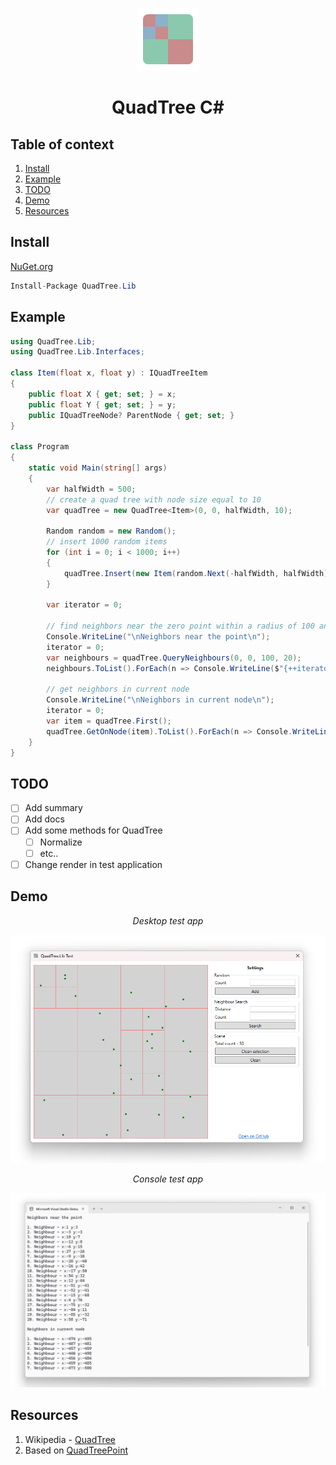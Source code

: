 <p align="center"><img src="Resources/logo.png" alt="drawing" width="100"/></p>
<h1 align="center">QuadTree C#</h1>

## Table of context

1. [Install](#install)
2. [Example](#example)
3. [TODO](#todo)
4. [Demo](#demo)
5. [Resources](#resources)
 
## Install

[NuGet.org](https://www.nuget.org/packages/QuadTree.Lib/)

```c#
Install-Package QuadTree.Lib
```

## Example

```c#
using QuadTree.Lib;
using QuadTree.Lib.Interfaces;

class Item(float x, float y) : IQuadTreeItem
{
	public float X { get; set; } = x;
	public float Y { get; set; } = y;
	public IQuadTreeNode? ParentNode { get; set; }
}

class Program
{
	static void Main(string[] args)
	{
		var halfWidth = 500;
		// create a quad tree with node size equal to 10
		var quadTree = new QuadTree<Item>(0, 0, halfWidth, 10);

		Random random = new Random();
		// insert 1000 random items
		for (int i = 0; i < 1000; i++)
		{
			quadTree.Insert(new Item(random.Next(-halfWidth, halfWidth), random.Next(-halfWidth, halfWidth)));
		}

		var iterator = 0;

		// find neighbors near the zero point within a radius of 100 and contain a maximum number of 20
		Console.WriteLine("\nNeighbors near the point\n");
		iterator = 0;
		var neighbours = quadTree.QueryNeighbours(0, 0, 100, 20);
		neighbours.ToList().ForEach(n => Console.WriteLine($"{++iterator}. Neighbour - x:{n.X} y:{n.Y}"));

		// get neighbors in current node
		Console.WriteLine("\nNeighbors in current node\n");
		iterator = 0;
		var item = quadTree.First();
		quadTree.GetOnNode(item).ToList().ForEach(n => Console.WriteLine($"{++iterator}. Neighbour - x:{n.X} y:{n.Y}"));
	}
}
```

## TODO

 - [ ] Add summary
 - [ ] Add docs
 - [ ] Add some methods for QuadTree
	- [ ] Normalize
	- [ ] etc..
 - [ ] Change render in test application

## Demo

<center><i>Desktop test app</i></center>

![Desktop test app](Resources/DynamicTest.png)

<center><i>Console test app</i></center>

![Console test app](Resources/ConsoleTest.png)

## Resources

1. Wikipedia - [QuadTree](https://en.wikipedia.org/wiki/Quadtree)
1. Based on [QuadTreePoint](https://github.com/hightower70/QuadtreePoint)